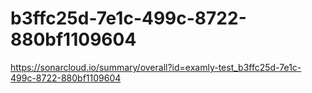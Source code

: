# b3ffc25d-7e1c-499c-8722-880bf1109604
https://sonarcloud.io/summary/overall?id=examly-test_b3ffc25d-7e1c-499c-8722-880bf1109604
